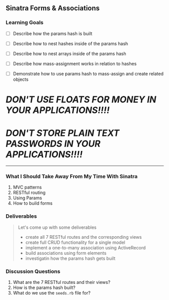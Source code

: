 ## Sinatra Forms & Associations

### Learning Goals

* [ ] Describe how the params hash is built
* [ ] Describe how to nest hashes inside of the params hash
* [ ] Describe how to nest arrays inside of the params hash
* [ ] Describe how mass-assignment works in relation to hashes
* [ ] Demonstrate how to use params hash to mass-assign and create related objects


# _**DON'T USE FLOATS FOR MONEY IN YOUR APPLICATIONS!!!!**_
# _**DON'T STORE PLAIN TEXT PASSWORDS IN YOUR APPLICATIONS!!!!**_

---

### What I Should Take Away From My Time With Sinatra

1. MVC patterns
2. RESTful routing
3. Using Params
4. How to build forms

### Deliverables

> Let's come up with some deliverables
> * create all 7 RESTful routes and the corresponding views
> * create full CRUD functionality for a single model
> * implement a one-to-many association using ActiveRecord 
> * build associations using form elements
> * investigatin how the params hash gets built




### Discussion Questions

1. What are the 7 RESTful routes and their views?
2. How is the params hash built?
3. What do we use the `seeds.rb` file for?
